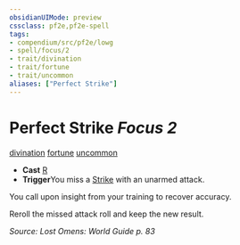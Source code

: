 ```yaml
---
obsidianUIMode: preview
cssclass: pf2e,pf2e-spell
tags:
- compendium/src/pf2e/lowg
- spell/focus/2
- trait/divination
- trait/fortune
- trait/uncommon
aliases: ["Perfect Strike"]
---
```

# Perfect Strike *Focus 2*   
[divination](../../Rules/traits/divination.md)  [fortune](../../Rules/traits/fortune.md)  [uncommon](../../Rules/traits/uncommon.md)  

- **Cast** [R](../../Rules/core-rulebook/chapter-9-playing-the-game.md#Actions "Reaction") 
- **Trigger**You miss a [Strike](../../Rules/actions/strike.md) with an unarmed attack.

You call upon insight from your training to recover accuracy.

Reroll the missed attack roll and keep the new result.

*Source: Lost Omens: World Guide p. 83*